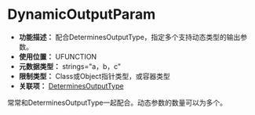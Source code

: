 ﻿# DynamicOutputParam

- **功能描述：** 配合DeterminesOutputType，指定多个支持动态类型的输出参数。
- **使用位置：** UFUNCTION
- **元数据类型：** strings="a，b，c"
- **限制类型：** Class或Object指针类型，或容器类型
- **关联项：** [DeterminesOutputType](DeterminesOutputType/DeterminesOutputType.md)

常常和DeterminesOutputType一起配合。动态参数的数量可以为多个。